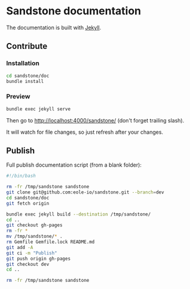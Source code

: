 Sandstone documentation
=======================

The documentation is built with [Jekyll](http://jekyllrb.com/).

## Contribute

### Installation

``` bash
cd sandstone/doc
bundle install
```


### Preview

``` bash
bundle exec jekyll serve
```

Then go to [http://localhost:4000/sandstone/](http://localhost:4000/sandstone/) (don't forget trailing slash).

It will watch for file changes, so just refresh after your changes.


## Publish

Full publish documentation script (from a blank folder):

``` bash
#!/bin/bash

rm -fr /tmp/sandstone sandstone
git clone git@github.com:eole-io/sandstone.git --branch=dev
cd sandstone/doc
git fetch origin

bundle exec jekyll build --destination /tmp/sandstone/
cd ..
git checkout gh-pages
rm -fr *
mv /tmp/sandstone/* .
rm Gemfile Gemfile.lock README.md
git add -A
git ci -m "Publish"
git push origin gh-pages
git checkout dev
cd ..

rm -fr /tmp/sandstone sandstone
```

